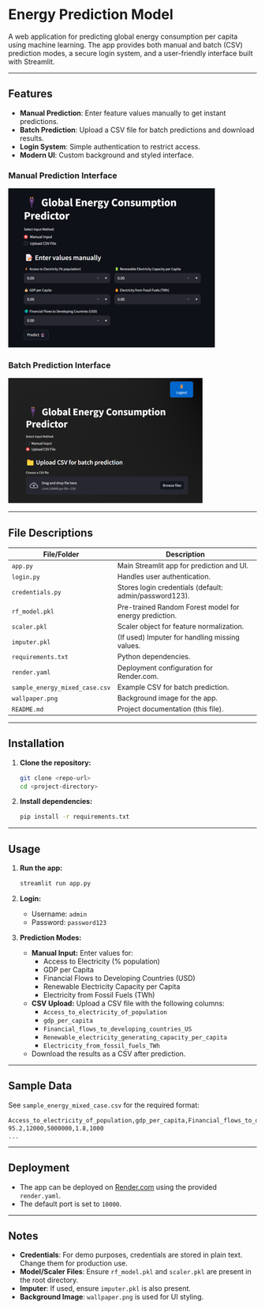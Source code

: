 # Energy Prediction Model

A web application for predicting global energy consumption per capita using machine learning. The app provides both manual and batch (CSV) prediction modes, a secure login system, and a user-friendly interface built with Streamlit.

---

## Features
- **Manual Prediction**: Enter feature values manually to get instant predictions.
- **Batch Prediction**: Upload a CSV file for batch predictions and download results.
- **Login System**: Simple authentication to restrict access.
- **Modern UI**: Custom background and styled interface.

### Manual Prediction Interface
![Manual Prediction](screenshots/Prediction_manual_screenshots.png)

### Batch Prediction Interface
![Batch Prediction](screenshots/Prediction_csv_screenshots.png)

---

## File Descriptions

| File/Folder                  | Description                                                                 |
|------------------------------|-----------------------------------------------------------------------------|
| `app.py`                     | Main Streamlit app for prediction and UI.                                   |
| `login.py`                   | Handles user authentication.                                                |
| `credentials.py`             | Stores login credentials (default: admin/password123).                      |
| `rf_model.pkl`               | Pre-trained Random Forest model for energy prediction.                      |
| `scaler.pkl`                 | Scaler object for feature normalization.                                    |
| `imputer.pkl`                | (If used) Imputer for handling missing values.                              |
| `requirements.txt`           | Python dependencies.                                                        |
| `render.yaml`                | Deployment configuration for Render.com.                                    |
| `sample_energy_mixed_case.csv`| Example CSV for batch prediction.                                           |
| `wallpaper.png`              | Background image for the app.                                               |
| `README.md`                  | Project documentation (this file).                                          |

---

## Installation

1. **Clone the repository:**
   ```bash
   git clone <repo-url>
   cd <project-directory>
   ```
2. **Install dependencies:**
   ```bash
   pip install -r requirements.txt
   ```

---

## Usage

1. **Run the app:**
   ```bash
   streamlit run app.py
   ```
2. **Login:**
   - Username: `admin`
   - Password: `password123`

3. **Prediction Modes:**
   - **Manual Input:** Enter values for:
     - Access to Electricity (% population)
     - GDP per Capita
     - Financial Flows to Developing Countries (USD)
     - Renewable Electricity Capacity per Capita
     - Electricity from Fossil Fuels (TWh)
   - **CSV Upload:** Upload a CSV file with the following columns:
     - `Access_to_electricity_of_population`
     - `gdp_per_capita`
     - `Financial_flows_to_developing_countries_US`
     - `Renewable_electricity_generating_capacity_per_capita`
     - `Electricity_from_fossil_fuels_TWh`
   - Download the results as a CSV after prediction.

---

## Sample Data

See `sample_energy_mixed_case.csv` for the required format:

```
Access_to_electricity_of_population,gdp_per_capita,Financial_flows_to_developing_countries_US,Renewable_electricity_generating_capacity_per_capita,Electricity_from_fossil_fuels_TWh
95.2,12000,5000000,1.8,1000
...
```

---

## Deployment

- The app can be deployed on [Render.com](https://render.com/) using the provided `render.yaml`.
- The default port is set to `10000`.

---

## Notes
- **Credentials**: For demo purposes, credentials are stored in plain text. Change them for production use.
- **Model/Scaler Files**: Ensure `rf_model.pkl` and `scaler.pkl` are present in the root directory.
- **Imputer**: If used, ensure `imputer.pkl` is also present.
- **Background Image**: `wallpaper.png` is used for UI styling.
